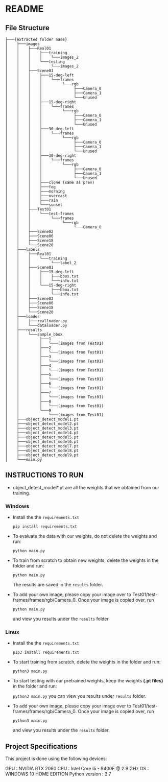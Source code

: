 # README

##  File Structure
```
├───{extracted folder name}
│    ├───images
│    │    ├───Real01
│    │    │    ├───training
│    │    │    │    └───images_2
│    │    │    └───testing
│    │    │         └───images_2
│    │    ├───Scene01
│    │    │    ├───15-deg-left
│    │    │    │    └───frames
│    │    │    │         └───rgb
│    │    │    │              ├───Camera_0
│    │    │    │              ├───Camera_1
│    │    │    │              └───Unused
│    │    │    ├───15-deg-right
│    │    │    │    └───frames
│    │    │    │         └───rgb
│    │    │    │              ├───Camera_0
│    │    │    │              ├───Camera_1
│    │    │    │              └───Unused
│    │    │    ├───30-deg-left
│    │    │    │    └───frames
│    │    │    │         └───rgb
│    │    │    │              ├───Camera_0
│    │    │    │              ├───Camera_1
│    │    │    │              └───Unused
│    │    │    ├───30-deg-right
│    │    │    │    └───frames
│    │    │    │         └───rgb
│    │    │    │              ├───Camera_0
│    │    │    │              ├───Camera_1
│    │    │    │              └───Unused
│    │    │    ├───clone (same as prev)
│    │    │    ├───fog   
│    │    │    ├───morning
│    │    │    ├───overcast
│    │    │    ├───rain
│    │    │    └───sunset
│    │    ├───Test01
│    │    │    └───test-frames
│    │    │         └───frames
│    │    │              └───rgb
│    │    │                   └───Camera_0
│    │    ├───Scene02
│    │    ├───Scene06
│    │    ├───Scene18
│    │    └───Scene20
│    ├───labels
│    │    ├───Real01
│    │    │    └───training
│    │    │         └───label_2
│    │    ├───Scene01
│    │    │    ├───15-deg-left
│    │    │    │    ├───bbox.txt
│    │    │    │    └───info.txt
│    │    │    └───15-deg-right
│    │    │         ├───bbox.txt
│    │    │         └───info.txt
│    │    ├───Scene02
│    │    ├───Scene06
│    │    ├───Scene18
│    │    └───Scene20
│    ├───loader
│    │    ├───realloader.py
│    │    └───dataloader.py
│    ├───results
│    │    └───sample_bbox
│    │         ├───1
│    │         │   └───(images from Test01)
│    │         ├───2
│    │         │   └───(images from Test01)
│    │         ├───3
│    │         │   └───(images from Test01)
│    │         ├───4
│    │         │   └───(images from Test01)
│    │         ├───5
│    │         │   └───(images from Test01)
│    │         ├───6
│    │         │   └───(images from Test01)
│    │         ├───7
│    │         │   └───(images from Test01)
│    │         ├───8
│    │         │   └───(images from Test01)
│    │         └───9
│    │             └───(images from Test01)
│    ├───object_detect_model1.pt
│    ├───object_detect_model2.pt
│    ├───object_detect_model3.pt
│    ├───object_detect_model4.pt
│    ├───object_detect_model5.pt
│    ├───object_detect_model6.pt
│    ├───object_detect_model7.pt
│    ├───object_detect_model8.pt
│    ├───object_detect_model9.pt
│    └───main.py
```
## INSTRUCTIONS TO RUN
- object_detect_model*.pt are all the weights that we obtained from our training.

### Windows
- Install the the `requirements.txt`

    `pip install requirements.txt`
    
- To evaluate the data with our weights, do not delete the weights and run:

    `python main.py`
    
- To train from scratch to obtain new weights, delete the weights in the folder and run:

    `python main.py`
    
    The results are saved in the `results` folder.

- To add your own image, please copy your image over to Test01/test-frames/frames/rgb/Camera_0. Once your image is copied over, run 

    `python main.py`

    and view you results under the `results` folder. 


### Linux
- Install the the `requirements.txt`

    `pip3 install requirements.txt`
- To start training from scratch, delete the weights in the folder and run:

    `python3 main.py`

- To start testing with our pretrained weights, keep the weights **(.pt files)** in the folder and run:

    `python3 main.py`
    you can view you results under `results` folder.

- To add your own image, please copy your image over to Test01/test-frames/frames/rgb/Camera_0. Once your image is copied over, run 

    `python3 main.py`

    and view you results under the `results` folder. 


## Project Specifications

This project is done using the following devices:

GPU : NVIDIA RTX 2060
CPU : Intel Core i5 - 9400F @ 2.9 GHz
OS : WINDOWS 10 HOME EDITION
Python version : 3.7




